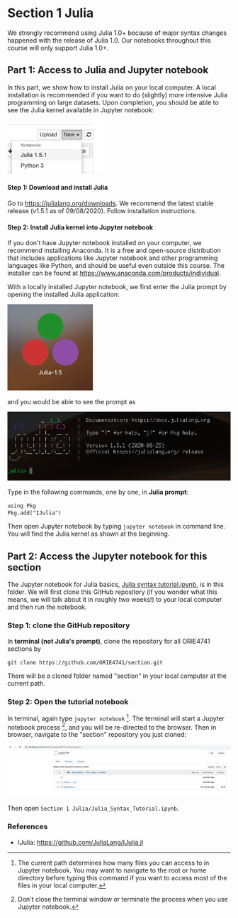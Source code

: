 # Section 1 Julia
We strongly recommend using Julia 1.0+ because of major syntax changes happened with the release of Julia 1.0. Our notebooks throughout this course will only support Julia 1.0+.

## Part 1: Access to Julia and Jupyter notebook
In this part, we show how to install Julia on your local computer. A local installation is recommended if you want to do (slightly) more intensive Julia programming on large datasets. Upon completion, you should be able to see the Julia kernel available in Jupyter notebook:

![Julia kernel](https://github.com/ORIE4741/section/blob/master/Section%201%20Julia/Julia_kernel.png "Julia kernel")

#### Step 1: Download and install Julia
Go to <https://julialang.org/downloads>. We recommend the latest stable release (v1.5.1 as of 09/08/2020). Follow installation instructions.

#### Step 2: Install Julia kernel into Jupyter notebook
If you don't have Jupyter notebook installed on your computer, we recommend installing Anaconda. It is a free and open-source distribution that includes applications like Jupyter notebook and other programming languages like Python, and should be useful even outside this course. The installer can be found at <https://www.anaconda.com/products/individual>. 

With a locally installed Jupyter notebook, we first enter the Julia prompt by opening the installed Julia application:

![Julia application](https://github.com/ORIE4741/section/blob/master/Section%201%20Julia/Julia_application.png "Julia application")

and you would be able to see the prompt as

![Julia prompt](https://github.com/ORIE4741/section/blob/master/Section%201%20Julia/Julia_prompt.png "Julia prompt")

Type in the following commands, one by one, in **Julia prompt**:
```
using Pkg
Pkg.add("IJulia")
```
Then open Jupyter notebook by typing `jupyter notebook` in command line. You will find the Julia kernel as shown at the beginning.


## Part 2: Access the Jupyter notebook for this section

The Jupyter notebook for Julia basics, [Julia syntax tutorial.ipynb](Julia_Syntax_Tutorial.ipynb), is in this folder. We will first clone this GitHub repository (if you wonder what this means, we will talk about it in roughly two weeks!) to your local computer and then run the notebook.

### Step 1: clone the GitHub repository
In **terminal (not Julia's prompt)**, clone the repository for all ORIE4741 sections by

```
git clone https://github.com/ORIE4741/section.git
```

There will be a cloned folder named "section" in your local computer at the current path.

### Step 2: Open the tutorial notebook
In terminal, again type `jupyter notebook` [^1]. The terminal will start a Jupyter notebook process [^2], and you will be re-directed to the browser. Then in browser, navigate to the "section" repository you just cloned:

![Jupyter browser](https://github.com/ORIE4741/section/blob/master/Section%201%20Julia/Jupyter_browser.png "Jupyter browser")

Then open `Section 1 Julia/Julia_Syntax_Tutorial.ipynb`.

[^1]: The current path determines how many files you can access to in Jupyter notebook. You may want to navigate to the root or home directory before typing this command if you want to access most of the files in your local computer.
[^2]:  Don't close the terminal window or terminate the process when you use Jupyter notebook.

### References
- IJulia: <https://github.com/JuliaLang/IJulia.jl>
